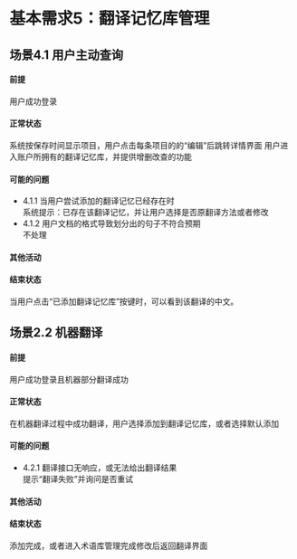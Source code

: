 #  基本需求5：翻译记忆库管理
## 场景4.1 用户主动查询
#### 前提
用户成功登录
#### 正常状态
系统按保存时间显示项目，用户点击每条项目的的“编辑”后跳转详情界面
用户进入账户所拥有的翻译记忆库，并提供增删改查的功能
#### 可能的问题
- 4.1.1 当用户尝试添加的翻译记忆已经存在时<br>
系统提示：已存在该翻译记忆，并让用户选择是否原翻译方法或者修改
- 4.1.2 用户文档的格式导致划分出的句子不符合预期<br>
  不处理
#### 其他活动
#### 结束状态
当用户点击“已添加翻译记忆库”按键时，可以看到该翻译的中文。
## 场景2.2 机器翻译
#### 前提
用户成功登录且机器部分翻译成功
#### 正常状态
在机器翻译过程中成功翻译，用户选择添加到翻译记忆库，或者选择默认添加
#### 可能的问题
- 4.2.1 翻译接口无响应，或无法给出翻译结果<br>
  提示“翻译失败”并询问是否重试
#### 其他活动
#### 结束状态
添加完成，或者进入术语库管理完成修改后返回翻译界面

